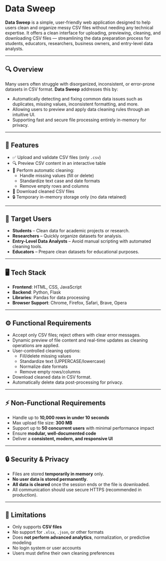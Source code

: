 # Data Sweep

**Data Sweep** is a simple, user-friendly web application designed to help users clean and organize messy CSV files without needing any technical expertise. It offers a clean interface for uploading, previewing, cleaning, and downloading CSV files — streamlining the data preparation process for students, educators, researchers, business owners, and entry-level data analysts.

---

## 🔍 Overview

Many users often struggle with disorganized, inconsistent, or error-prone datasets in CSV format. **Data Sweep** addresses this by:
- Automatically detecting and fixing common data issues such as duplicates, missing values, inconsistent formatting, and more.
- Allowing users to preview and apply data cleaning rules through an intuitive UI.
- Supporting fast and secure file processing entirely in-memory for privacy.

---

## 🎯 Features

- ✅ Upload and validate CSV files (only `.csv`)
- 🔍 Preview CSV content in an interactive table
- 🧹 Perform automatic cleaning:
  - Handle missing values (fill or delete)
  - Standardize text case and date formats
  - Remove empty rows and columns
- 💾 Download cleaned CSV files
- 🔒 Temporary in-memory storage only (no data retained)

---

## 👥 Target Users

- **Students** – Clean data for academic projects or research.
- **Researchers** – Quickly organize datasets for analysis.
- **Entry-Level Data Analysts** – Avoid manual scripting with automated cleaning tools.
- **Educators** – Prepare clean datasets for educational purposes.

---

## 🖥️ Tech Stack

- **Frontend**: HTML, CSS, JavaScript
- **Backend**: Python, Flask
- **Libraries**: Pandas for data processing
- **Browser Support**: Chrome, Firefox, Safari, Brave, Opera

---

## ⚙️ Functional Requirements

- Accept only CSV files; reject others with clear error messages.
- Dynamic preview of file content and real-time updates as cleaning operations are applied.
- User-controlled cleaning options:
  - Fill/delete missing values
  - Standardize text (UPPERCASE/lowercase)
  - Normalize date formats
  - Remove empty rows/columns
- Download cleaned data in CSV format.
- Automatically delete data post-processing for privacy.

---

## ⚡ Non-Functional Requirements

- Handle up to **10,000 rows in under 10 seconds**
- Max upload file size: **300 MB**
- Support up to **50 concurrent users** with minimal performance impact
- Ensure **modular, well-documented code**
- Deliver a **consistent, modern, and responsive UI**

---

## 🔒 Security & Privacy

- Files are stored **temporarily in memory** only.
- **No user data is stored permanently**.
- **All data is cleared** once the session ends or the file is downloaded.
- All communication should use secure HTTPS (recommended in production).

---

## 📌 Limitations

- Only supports **CSV files**
- No support for `.xlsx`, `.json`, or other formats
- Does **not perform advanced analytics**, normalization, or predictive modeling
- No login system or user accounts
- Users must define their own cleaning preferences

